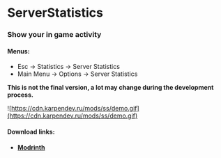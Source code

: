 # ServerStatistics
### Show your in game activity
#### Menus:
- Esc -> Statistics -> Server Statistics
- Main Menu -> Options -> Server Statistics

**This is not the final version, a lot may change during the development process.**

![https://cdn.karpendev.ru/mods/ss/demo.gif](https://cdn.karpendev.ru/mods/ss/demo.gif)

#### Download links:
- **[Modrinth](https://soon)**